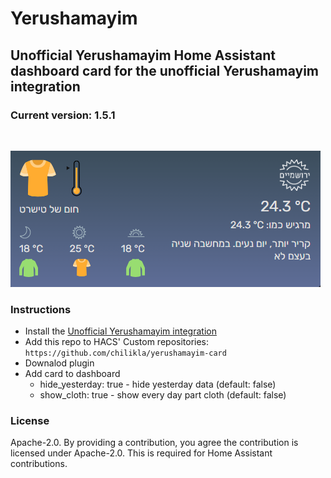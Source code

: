 # Yerushamayim
## Unofficial Yerushamayim Home Assistant dashboard card for the unofficial Yerushamayim integration

### Current version: 1.5.1
<br/>

![screenshot](https://raw.githubusercontent.com/chilikla/yerushamayim/main/screenshot.png)

### Instructions
- Install the [Unofficial Yerushamayim integration](https://github.com/chilikla/yerushamayim)
- Add this repo to HACS' Custom repositories: `https://github.com/chilikla/yerushamayim-card`
- Downalod plugin
- Add card to dashboard
  - hide_yesterday: true - hide yesterday data (default: false)
  - show_cloth: true - show every day part cloth (default: false)

### License
Apache-2.0. By providing a contribution, you agree the contribution is licensed under Apache-2.0. This is required for Home Assistant contributions.
